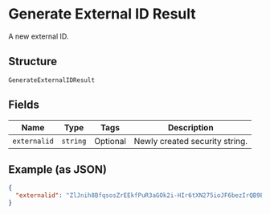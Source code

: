 
# Generate External ID Result

A new external ID.

## Structure

`GenerateExternalIDResult`

## Fields

| Name | Type | Tags | Description |
|  --- | --- | --- | --- |
| `externalid` | `string` | Optional | Newly created security string. |

## Example (as JSON)

```json
{
  "externalid": "ZlJnih8BfqsosZrEEkfPuR3aGOk2i-HIr6tXN275ioJF6bezIrQB9EbzpTRep8J7RmV7QH=="
}
```

